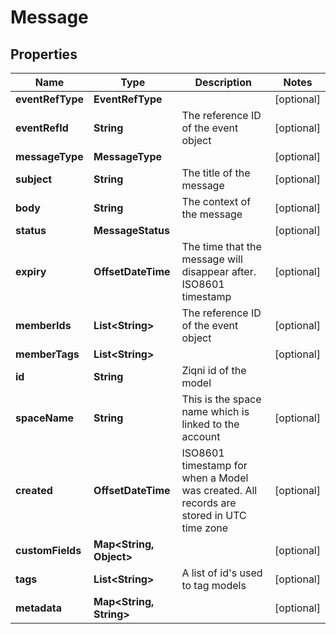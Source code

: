 

# Message



## Properties

| Name | Type | Description | Notes |
|------------ | ------------- | ------------- | -------------|
|**eventRefType** | **EventRefType** |  |  [optional] |
|**eventRefId** | **String** | The reference ID of the event object |  [optional] |
|**messageType** | **MessageType** |  |  [optional] |
|**subject** | **String** | The title of the message |  [optional] |
|**body** | **String** | The context of the message |  [optional] |
|**status** | **MessageStatus** |  |  [optional] |
|**expiry** | **OffsetDateTime** | The time that the message will disappear after. ISO8601 timestamp |  [optional] |
|**memberIds** | **List&lt;String&gt;** | The reference ID of the event object |  [optional] |
|**memberTags** | **List&lt;String&gt;** |  |  [optional] |
|**id** | **String** | Ziqni id of the model |  |
|**spaceName** | **String** | This is the space name which is linked to the account |  [optional] |
|**created** | **OffsetDateTime** | ISO8601 timestamp for when a Model was created. All records are stored in UTC time zone |  [optional] |
|**customFields** | **Map&lt;String, Object&gt;** |  |  [optional] |
|**tags** | **List&lt;String&gt;** | A list of id&#39;s used to tag models |  [optional] |
|**metadata** | **Map&lt;String, String&gt;** |  |  [optional] |



